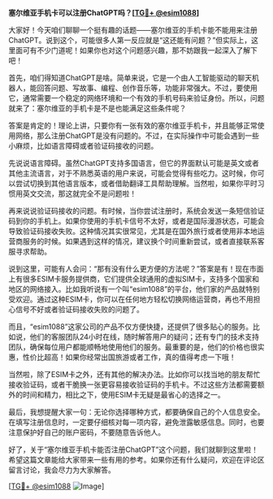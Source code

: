 **塞尔维亚手机卡可以注册ChatGPT吗？[[TG💪+ @esim1088](https://t.me/s/esim1088)]**

大家好！今天咱们聊聊一个挺有趣的话题——塞尔维亚的手机卡能不能用来注册ChatGPT。说到这个，可能很多人第一反应就是“这还能有问题？”但实际上，这里面可有不少门道呢！如果你也对这个问题感兴趣，那不妨跟我一起深入了解下吧！

首先，咱们得知道ChatGPT是啥。简单来说，它是一个由人工智能驱动的聊天机器人，能回答问题、写故事、编程、创作音乐等，功能非常强大。不过，要使用它，通常需要一个稳定的网络环境和一个有效的手机号码来验证身份。所以，问题就来了：塞尔维亚的手机卡是不是也能满足这些条件呢？

答案是肯定的！理论上讲，只要你有一张有效的塞尔维亚手机卡，并且能够正常使用网络，那么注册ChatGPT是没有问题的。不过，在实际操作中可能会遇到一些小麻烦，比如语言障碍或者验证码接收的问题。

先说说语言障碍。虽然ChatGPT支持多国语言，但它的界面默认可能是英文或者其他主流语言，对于不熟悉英语的用户来说，可能会觉得有些吃力。这时候，你可以尝试切换到其他语言版本，或者借助翻译工具帮助理解。当然啦，如果你平时习惯用英文交流，那这就完全不是问题啦！

再来说说验证码接收的问题。有时候，当你尝试注册时，系统会发送一条短信验证码到你的手机上。如果你使用的手机卡信号不太好，或者是国际漫游状态，可能会导致验证码接收失败。这种情况其实很常见，尤其是在国外旅行或者使用非本地运营商服务的时候。如果遇到这样的情况，建议换个时间重新尝试，或者直接联系客服寻求帮助。

说到这里，可能有人会问：“那有没有什么更方便的方法呢？”答案是有！现在市面上有很多ESIM卡服务提供商，它们提供全球通用的虚拟SIM卡，支持多个国家和地区的网络接入。比如我听说有一个叫“esim1088”的平台，他们家的产品就特别受欢迎。通过这种ESIM卡，你可以在任何地方轻松切换网络运营商，再也不用担心信号不好或者验证码接收失败的问题了。

而且，“esim1088”这家公司的产品不仅方便快捷，还提供了很多贴心的服务。比如说，他们的客服团队24小时在线，随时解答用户的疑问；还有专门的技术支持团队，确保每位用户都能顺畅地使用他们的服务。最重要的是，他们的价格也很实惠，性价比超高！如果你经常出国旅游或者工作，真的值得考虑一下哦！

当然啦，除了ESIM卡之外，还有其他的解决办法。比如你可以找当地的朋友帮忙接收验证码，或者干脆换一张更容易接收验证码的手机卡。不过这些方法都需要额外的时间和精力，相比之下，使用ESIM卡无疑是最省心的选择之一。

最后，我想提醒大家一句：无论你选择哪种方式，都要确保自己的个人信息安全。在填写注册信息时，一定要仔细核对每一项内容，避免泄露敏感信息。同时，也要注意保护好自己的账户密码，不要随意告诉他人。

好了，关于“塞尔维亚手机卡能否注册ChatGPT”这个问题，我们就聊到这里啦！希望这篇文章能给大家带来一些有用的参考。如果你还有什么疑问，欢迎在评论区留言讨论，我会尽力为大家解答。

[[TG💪+ @esim1088](https://t.me/s/esim1088) ![Image](https://i.postimg.cc/4NQfJmqS/Snipaste-2025-05-13-00-14-12.png)]